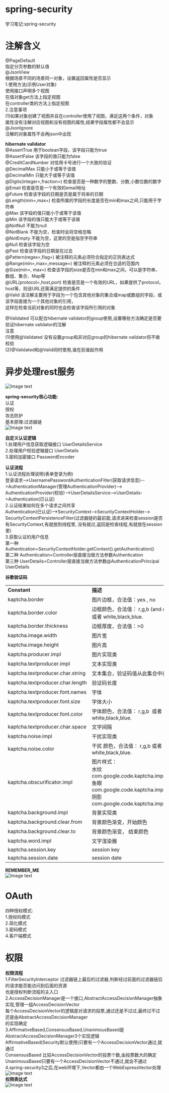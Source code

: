 # spring-security
学习笔记:spring-security  

注解含义
====
@PageDefault  
指定分页参数的默认值   
@JsonView  
根据场景不同的场景同一对象，设置返回属性是否显示  
  1.使用方法(示例User对象)    
     使用接口声明多个视图  
     在值对象get方法上指定视图  
     在controller类的方法上指定视图  
  2.注意事项  
    (1)如果对象创建了视图并且在controller使用了视图，满足这两个条件，对象  
    属性没有注解对应视图和没有视图的属性,结果字段属性都不会显示  
@JsonIgnore  
注解的对象属性不会再json中出现   

**hibernate validator**  
@AssertTrue	  用于boolean字段，该字段只能为true    
@AssertFalse	该字段的值只能为false  
@CreditCardNumber	对信用卡号进行一个大致的验证  
@DecimalMax	只能小于或等于该值  
@DecimalMin	只能大于或等于该值  
@Digits(integer=,fraction=)	检查是否是一种数字的整数、分数,小数位数的数字  
@Email	检查是否是一个有效的email地址  
@Future	检查该字段的日期是否是属于将来的日期  
@Length(min=,max=)	检查所属的字段的长度是否在min和max之间,只能用于字符串  
@Max	该字段的值只能小于或等于该值  
@Min	该字段的值只能大于或等于该值  
@NotNull	不能为null  
@NotBlank	不能为空，检查时会将空格忽略  
@NotEmpty	不能为空，这里的空是指空字符串  
@Null	检查该字段为空  
@Past	检查该字段的日期是在过去  
@Pattern(regex=,flag=)	被注释的元素必须符合指定的正则表达式  
@Range(min=,max=,message=)	被注释的元素必须在合适的范围内  
@Size(min=, max=)	检查该字段的size是否在min和max之间，可以是字符串、数组、集合、Map等  
@URL(protocol=,host,port)	检查是否是一个有效的URL，如果提供了protocol，host等，则该URL还需满足提供的条件  
@Valid	该注解主要用于字段为一个包含其他对象的集合或map或数组的字段，或该字段直接为一个其他对象的引用，  
这样在检查当前对象的同时也会检查该字段所引用的对象   

@Validated 可以配合hibernate validator的group使用,设置哪些方法确定是否要验证hibernate validator的注解   
 注意  
 (1)使用@Validated 没有设置group和非对应group的hibernate validator将不做校验  
 (2)@Validated和@Valid同时使用,谁在前谁起作用   
 
异步处理rest服务
===
![Image text](https://raw.githubusercontent.com/mynameiscuining/spring-security/master/rest-async.jpg)

**spring-security核心功能:**  
认证  
授权  
攻击防护  
基本原理:过滤器链  
![Image text](https://raw.githubusercontent.com/mynameiscuining/spring-security/master/security-principle.jpg)

**自定义认证逻辑**  
1.处理用户信息获取逻辑接口   UserDetailsService  
2.处理用户校验逻辑接口  UserDetails  
3.密码加密接口 PasswordEncoder  

**认证流程**  
1.认证流程处理说明(表单登录为例)  
  登录请求-->UsernamePasswordAuthenticationFilter(获取请求信息)-->AuthenticationManager(管理AuthenticationProvider)-->
  AuthenticationProvider(校验)-->UserDetailsService-->UserDetails->Authentication(已认证)  
2.认证结果如何在多个请求之间共享  
  Authentication(已认证)-->SecurityContext-->SecurityContextHolder-->
  SecurityContextPersistenceFilter(过滤器链的最前面,请求进来检查session是否有SecurityContext,有就放到线程里,
  没有就过,返回是检查线程,有就放在session里)  
3.获取认证的用户信息  
  第一种  Authentication=SecurityContextHolder.getContext().getAuthentication()  
  第二种  Authentication=Controller层直接当做方法参数Authentication  
  第三种 UserDetails=Controller层直接当做方法参数@AuthenticationPrincipal UserDetails  
  
**谷歌验证码**  
<table><tbody><tr><td><strong>Constant</strong></td>
			<td><strong>描述</strong></td>
			<td><strong>默认值</strong></td>
		</tr><tr><td>kaptcha.border</td>
			<td>图片边框，合法值：yes , no</td>
			<td>yes</td>
		</tr><tr><td>kaptcha.border.color</td>
			<td>边框颜色，合法值： r,g,b (and optional alpha) 或者 white,black,blue.</td>
			<td>black</td>
		</tr><tr><td>kaptcha.border.thickness</td>
			<td>边框厚度，合法值：&gt;0</td>
			<td>1</td>
		</tr><tr><td>kaptcha.image.width</td>
			<td>图片宽</td>
			<td>200</td>
		</tr><tr><td>kaptcha.image.height</td>
			<td>图片高</td>
			<td>50</td>
		</tr><tr><td>kaptcha.producer.impl</td>
			<td>图片实现类</td>
			<td>com.google.code.kaptcha.impl.DefaultKaptcha</td>
		</tr><tr><td>kaptcha.textproducer.impl</td>
			<td>文本实现类</td>
			<td>com.google.code.kaptcha.text.impl.DefaultTextCreator</td>
		</tr><tr><td>kaptcha.textproducer.char.string</td>
			<td>文本集合，验证码值从此集合中获取</td>
			<td>abcde2345678gfynmnpwx</td>
		</tr><tr><td>kaptcha.textproducer.char.length</td>
			<td>验证码长度</td>
			<td>5</td>
		</tr><tr><td>kaptcha.textproducer.font.names</td>
			<td>字体</td>
			<td>Arial, Courier</td>
		</tr><tr><td>kaptcha.textproducer.font.size</td>
			<td>字体大小</td>
			<td>40px.</td>
		</tr><tr><td>kaptcha.textproducer.font.color</td>
			<td>字体颜色，合法值： r,g,b &nbsp;或者 white,black,blue.</td>
			<td>black</td>
		</tr><tr><td>kaptcha.textproducer.char.space</td>
			<td>文字间隔</td>
			<td>2</td>
		</tr><tr><td>kaptcha.noise.impl</td>
			<td>干扰实现类</td>
			<td>com.google.code.kaptcha.impl.DefaultNoise</td>
		</tr><tr><td>kaptcha.noise.color</td>
			<td>干扰&nbsp;颜色，合法值： r,g,b 或者 white,black,blue.</td>
			<td>black</td>
		</tr><tr><td>kaptcha.obscurificator.impl</td>
			<td>图片样式：&nbsp;<br>
			水纹com.google.code.kaptcha.impl.WaterRipple&nbsp;<br>
			鱼眼com.google.code.kaptcha.impl.FishEyeGimpy<br>
			阴影com.google.code.kaptcha.impl.ShadowGimpy</td>
			<td>com.google.code.kaptcha.impl.WaterRipple</td>
		</tr><tr><td>kaptcha.background.impl</td>
			<td>背景实现类</td>
			<td>com.google.code.kaptcha.impl.DefaultBackground</td>
		</tr><tr><td>kaptcha.background.clear.from</td>
			<td>背景颜色渐变，开始颜色</td>
			<td>light grey</td>
		</tr><tr><td>kaptcha.background.clear.to</td>
			<td>背景颜色渐变，&nbsp;结束颜色</td>
			<td>white</td>
		</tr><tr><td>kaptcha.word.impl</td>
			<td>文字渲染器</td>
			<td>com.google.code.kaptcha.text.impl.DefaultWordRenderer</td>
		</tr><tr><td>kaptcha.session.key</td>
			<td>session key</td>
			<td>KAPTCHA_SESSION_KEY</td>
		</tr><tr><td>kaptcha.session.date</td>
			<td>session date</td>
			<td>KAPTCHA_SESSION_DATE</td>
		</tr></tbody></table>  
		
**REMEMBER_ME**   
![Image text](https://raw.githubusercontent.com/mynameiscuining/spring-security/master/rememberme.jpg)  

OAuth  
===
四种授权模式:  
1.授权码模式  
2.简化模式  
3.密码模式  
4.客户端模式  

权限
===
**权限流程**  
1.FilterSecurityInterceptor 过滤器链上最后的过滤器,判断经过前面的过滤器链后的请求能否能访问到后面的资源  
也是授权判断流程的主入口   
2.AccessDecisionManager是一个接口,AbstractAccessDecisionManager抽象实现,管理一组AccessDecisionVector  
每个AccessDecisionVector的逻辑是对请求的投票,通过还是不过过,最终过不过还是由AbstractAccessDecisionManager  
的实现确定  
3.AffirmativeBased,ConsensusBased,UnanimousBased是AbstractAccessDecisionManager3个实现逻辑  
AffirmativeBased(Security默认使用)只要有一个AccessDecisionVector通过,就通过  
ConsensusBased 比较AccessDecisionVector的投票个数,由投票数大的确定  
UnanimousBased只要有一个AccessDecisionVector不通过,就会不通过  
4.spring-security3之后,在web环境下,Vector都由一个WebExpressVector处理
![Image text](https://raw.githubusercontent.com/mynameiscuining/spring-security/master/role.jpg)  
**权限表达式**  
![Image text](https://raw.githubusercontent.com/mynameiscuining/spring-security/master/express_role.jpg) 










    

